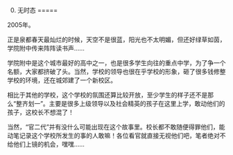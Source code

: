 0. 无时态
=====

2005年。

正是泉都春天最灿烂的时候，天空不是很蓝，阳光也不太明媚，但还好绿草如茵，学院附中传来阵阵读书声……

学院附中是这个城市最好的高中之一，也是很多学生向往的重点中学，为了争一个名额，大家都挤破了头。当然，学校的领导也很在乎学校的形象，砸了很多钱修整学校的环境，还在城郊建了一个新校区。

相比于其他的学校，这个学校的氛围还算比较开放，至少学生的样子还不是那么“整齐划一”。主要是很多上级领导以及社会精英的孩子在这里上学，敢动他们的孩子，这校长不想混了！

当然，“官二代”并有没什么可能出现在这个故事里。校长都不敢随便得罪他们，能动笔记录这个学校所发生的事的人敢嘛！各位看官就直接无视他们吧，笔者绝对不给他们上镜的机会，嘿嘿……

